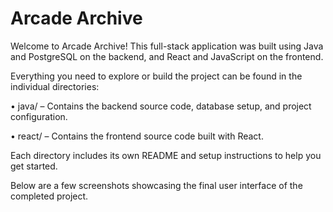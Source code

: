 # Arcade Archive
Welcome to Arcade Archive! This full-stack application was built using Java and PostgreSQL on the backend, and React and JavaScript on the frontend.

Everything you need to explore or build the project can be found in the individual directories:

 • java/ – Contains the backend source code, database setup, and project configuration.

 • react/ – Contains the frontend source code built with React.

Each directory includes its own README and setup instructions to help you get started.

Below are a few screenshots showcasing the final user interface of the completed project.
